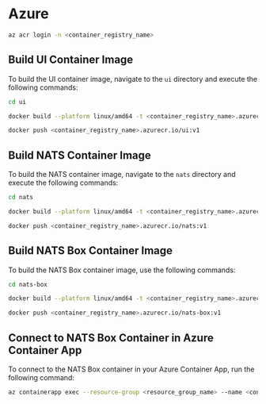 # Azure

```bash
az acr login -n <container_registry_name>
```

## Build UI Container Image

To build the UI container image, navigate to the `ui` directory and execute the following commands:

```bash
cd ui

docker build --platform linux/amd64 -t <container_registry_name>.azurecr.io/ui:v1 .

docker push <container_registry_name>.azurecr.io/ui:v1
```

## Build NATS Container Image

To build the NATS container image, navigate to the `nats` directory and execute the following commands:

```bash
cd nats

docker build --platform linux/amd64 -t <container_registry_name>.azurecr.io/nats:v1 .

docker push <container_registry_name>.azurecr.io/nats:v1
```

## Build NATS Box Container Image

To build the NATS Box container image, use the following commands:

```bash
cd nats-box

docker build --platform linux/amd64 -t <container_registry_name>.azurecr.io/nats-box:v1 .

docker push <container_registry_name>.azurecr.io/nats-box:v1
```

## Connect to NATS Box Container in Azure Container App

To connect to the NATS Box container in your Azure Container App, run the following command:

```bash
az containerapp exec --resource-group <resource_group_name> --name <container_app_name> --container <container_name> --command "/bin/sh"
```
